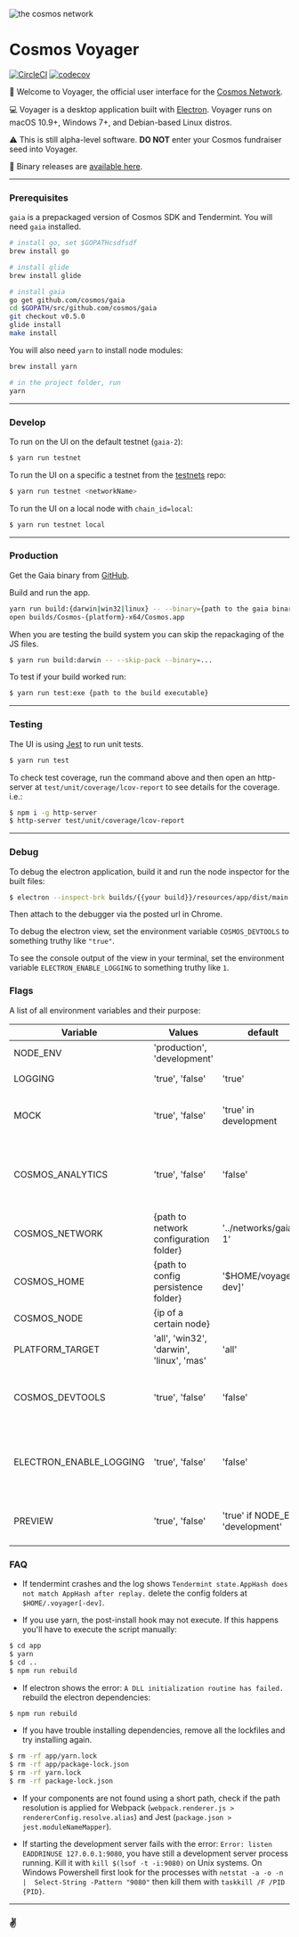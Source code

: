 ![the cosmos network](cosmos-github.jpg)

# Cosmos Voyager

[![CircleCI](https://circleci.com/gh/cosmos/voyager.svg?style=svg)](https://circleci.com/gh/cosmos/voyager)
[![codecov](https://codecov.io/gh/cosmos/voyager/branch/develop/graph/badge.svg)](https://codecov.io/gh/cosmos/voyager)

👋 Welcome to Voyager, the official user interface for the [Cosmos Network](https://cosmos.network/).

💻 Voyager is a desktop application built with [Electron](https://github.com/electron/electron). Voyager runs on macOS 10.9+, Windows 7+, and Debian-based Linux distros.

⚠️ This is still alpha-level software. __DO NOT__ enter your Cosmos fundraiser seed into Voyager.

🎉 Binary releases are [available here](https://github.com/cosmos/voyager/releases).

---

### Prerequisites

`gaia` is a prepackaged version of Cosmos SDK and Tendermint. You will need `gaia` installed.

```bash
# install go, set $GOPATHcsdfsdf
brew install go

# install glide
brew install glide

# install gaia
go get github.com/cosmos/gaia
cd $GOPATH/src/github.com/cosmos/gaia
git checkout v0.5.0
glide install
make install
```

You will also need `yarn` to install node modules:

```bash
brew install yarn

# in the project folder, run
yarn
```

---

### Develop

To run on the UI on the default testnet (`gaia-2`):
```bash
$ yarn run testnet
```

To run the UI on a specific a testnet from the [testnets](https://github.com/tendermint/testnets) repo:
```bash
$ yarn run testnet <networkName>
```

To run the UI on a local node with `chain_id=local`:
```bash
$ yarn run testnet local
```

---

### Production
Get the Gaia binary from [GitHub](`https://github.com/cosmos/gaia/releases`).

Build and run the app.
```bash
yarn run build:{darwin|win32|linux} -- --binary={path to the gaia binary}
open builds/Cosmos-{platform}-x64/Cosmos.app
```

When you are testing the build system you can skip the repackaging of the JS files.
```bash
$ yarn run build:darwin -- --skip-pack --binary=...
```

To test if your build worked run:
```bash
$ yarn run test:exe {path to the build executable}
```

---

### Testing

The UI is using [Jest](https://facebook.github.io/jest) to run unit tests.

```bash
$ yarn run test
```

To check test coverage, run the command above and then open an http-server at `test/unit/coverage/lcov-report` to see details for the coverage.
i.e.:

```bash
$ npm i -g http-server
$ http-server test/unit/coverage/lcov-report
```

---

### Debug

To debug the electron application, build it and run the node inspector for the built files:

```bash
$ electron --inspect-brk builds/{{your build}}/resources/app/dist/main.js
```

Then attach to the debugger via the posted url in Chrome.

To debug the electron view, set the environment variable `COSMOS_DEVTOOLS` to something truthy like `"true"`.

To see the console output of the view in your terminal, set the environment variable `ELECTRON_ENABLE_LOGGING` to something truthy like `1`.

### Flags

A list of all environment variables and their purpose:

|Variable|Values|default|Purpose|
|--|--|--|--|
|NODE_ENV|'production', 'development'|||
|LOGGING|'true', 'false'|'true'|Disable logging|
|MOCK|'true', 'false'|'true' in development|Mock data to receive from the chain|
|COSMOS_ANALYTICS|'true', 'false'|'false'|Disable code that should not run in e2e tests, like crash reporting|
|COSMOS_NETWORK|{path to network configuration folder}|'../networks/gaia-1'|Network to connect to|
|COSMOS_HOME|{path to config persistence folder}|'$HOME/voyager[-dev]'||
|COSMOS_NODE|{ip of a certain node}||Node to connect to|
|PLATFORM_TARGET|'all', 'win32', 'darwin', 'linux', 'mas'|'all'|Which platform to build for|
|COSMOS_DEVTOOLS|'true', 'false'|'false'|Open the debug panel in the electron view|
|ELECTRON_ENABLE_LOGGING|'true', 'false'|'false'|Redirect the browser view console output to the console|
|PREVIEW|'true', 'false'|'true' if NODE_ENV 'development'|Show/Hide features that are in development|


### FAQ

- If tendermint crashes and the log shows `Tendermint state.AppHash does not match AppHash after replay.` delete the config folders at `$HOME/.voyager[-dev]`.

- If you use yarn, the post-install hook may not execute. If this happens you'll have to execute the script manually:
```bash
$ cd app
$ yarn
$ cd ..
$ npm run rebuild
```

- If electron shows the error: `A DLL initialization routine has failed.` rebuild the electron dependencies:
```bash
$ npm run rebuild
```

- If you have trouble installing dependencies, remove all the lockfiles and try installing again.
```bash
$ rm -rf app/yarn.lock
$ rm -rf app/package-lock.json
$ rm -rf yarn.lock
$ rm -rf package-lock.json
```

- If your components are not found using a short path, check if the path resolution is applied for Webpack (`webpack.renderer.js > rendererConfig.resolve.alias`) and Jest (`package.json > jest.moduleNameMapper`).

- If starting the development server fails with the error: `Error: listen EADDRINUSE 127.0.0.1:9080`, you have still a development server process running. Kill it with `kill $(lsof -t -i:9080)` on Unix systems. On Windows Powershell first look for the processes with `netstat -a -o -n |  Select-String -Pattern "9080"` then kill them with `taskkill /F /PID {PID}`.

---

### ✌️
